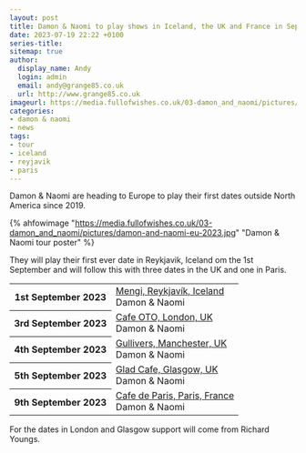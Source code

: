 ```yaml
---
layout: post
title: Damon & Naomi to play shows in Iceland, the UK and France in September
date: 2023-07-19 22:22 +0100
series-title:
sitemap: true
author:
  display_name: Andy
  login: admin
  email: andy@grange85.co.uk
  url: http://www.grange85.co.uk
imageurl: https://media.fullofwishes.co.uk/03-damon_and_naomi/pictures/damon-and-naomi-eu-2023.jpg
categories:
- damon & naomi
- news
tags:
- tour
- iceland
- reyjavik
- paris
---
```

Damon & Naomi are heading to Europe to play their first dates outside North America since 2019.

{% ahfowimage "https://media.fullofwishes.co.uk/03-damon_and_naomi/pictures/damon-and-naomi-eu-2023.jpg" "Damon & Naomi tour poster" %}

They will play their first ever date in Reykjavik, Iceland om the 1st September and will follow this with three dates in the UK and one in Paris. 

<table class="table table-striped">
      <tbody><tr>
        <th class="col-md-4">1st September 2023</th>
        <td class="col-md-8"><a href="/database/damon-and-naomi/shows/damon-and-naomi-2023-09-01-mengi-reykjavík-iceland/">Mengi, Reykjavík, Iceland</a><br>
          <span class="badge text-bg-success">Damon &amp; Naomi</span>
        </td>
      </tr>
      <tr>
        <th class="col-md-4">3rd September 2023</th>
        <td class="col-md-8"><a href="/database/damon-and-naomi/shows/damon-and-naomi-2023-09-03-cafe-oto-london-uk/">Cafe OTO, London, UK</a><br>
          <span class="badge text-bg-success">Damon &amp; Naomi</span>
        </td>
      </tr>
      <tr>
        <th class="col-md-4">4th September 2023</th>
        <td class="col-md-8"><a href="/database/damon-and-naomi/shows/damon-and-naomi-2023-09-04-gullivers-manchester-uk/">Gullivers, Manchester, UK</a><br>
          <span class="badge text-bg-success">Damon &amp; Naomi</span>
        </td>
      </tr>
      <tr>
        <th class="col-md-4">5th September 2023</th>
        <td class="col-md-8"><a href="/database/damon-and-naomi/shows/damon-and-naomi-2023-09-05-glad-cafe-glasgow-uk/">Glad Cafe, Glasgow, UK</a><br>
          <span class="badge text-bg-success">Damon &amp; Naomi</span>
        </td>
      </tr>
      <tr>
        <th class="col-md-4">9th September 2023</th>
        <td class="col-md-8"><a href="/database/damon-and-naomi/shows/damon-and-naomi-2023-09-09-cafe-de-paris-paris-france/">Cafe de Paris, Paris, France</a><br>
          <span class="badge text-bg-success">Damon &amp; Naomi</span>
        </td>
      </tr>
</tbody></table>

For the dates in London and Glasgow support will come from Richard Youngs.   
